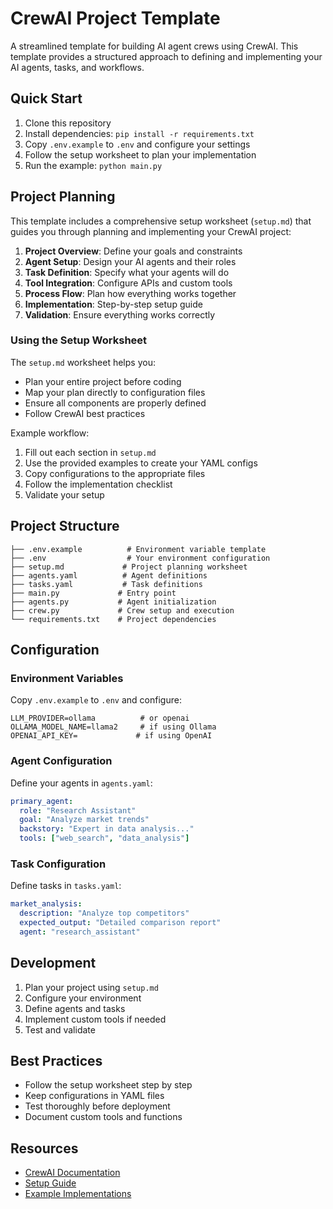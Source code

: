 # CrewAI Project Template

A streamlined template for building AI agent crews using CrewAI. This template provides a structured approach to defining and implementing your AI agents, tasks, and workflows.

## Quick Start

1. Clone this repository
2. Install dependencies: `pip install -r requirements.txt`
3. Copy `.env.example` to `.env` and configure your settings
4. Follow the setup worksheet to plan your implementation
5. Run the example: `python main.py`

## Project Planning

This template includes a comprehensive setup worksheet (`setup.md`) that guides you through planning and implementing your CrewAI project:

1. **Project Overview**: Define your goals and constraints
2. **Agent Setup**: Design your AI agents and their roles
3. **Task Definition**: Specify what your agents will do
4. **Tool Integration**: Configure APIs and custom tools
5. **Process Flow**: Plan how everything works together
6. **Implementation**: Step-by-step setup guide
7. **Validation**: Ensure everything works correctly

### Using the Setup Worksheet

The `setup.md` worksheet helps you:
- Plan your entire project before coding
- Map your plan directly to configuration files
- Ensure all components are properly defined
- Follow CrewAI best practices

Example workflow:
1. Fill out each section in `setup.md`
2. Use the provided examples to create your YAML configs
3. Copy configurations to the appropriate files
4. Follow the implementation checklist
5. Validate your setup

## Project Structure

```
├── .env.example          # Environment variable template
├── .env                  # Your environment configuration
├── setup.md             # Project planning worksheet
├── agents.yaml          # Agent definitions
├── tasks.yaml           # Task definitions
├── main.py             # Entry point
├── agents.py           # Agent initialization
├── crew.py             # Crew setup and execution
└── requirements.txt    # Project dependencies
```

## Configuration

### Environment Variables

Copy `.env.example` to `.env` and configure:
```env
LLM_PROVIDER=ollama          # or openai
OLLAMA_MODEL_NAME=llama2     # if using Ollama
OPENAI_API_KEY=             # if using OpenAI
```

### Agent Configuration

Define your agents in `agents.yaml`:
```yaml
primary_agent:
  role: "Research Assistant"
  goal: "Analyze market trends"
  backstory: "Expert in data analysis..."
  tools: ["web_search", "data_analysis"]
```

### Task Configuration

Define tasks in `tasks.yaml`:
```yaml
market_analysis:
  description: "Analyze top competitors"
  expected_output: "Detailed comparison report"
  agent: "research_assistant"
```

## Development

1. Plan your project using `setup.md`
2. Configure your environment
3. Define agents and tasks
4. Implement custom tools if needed
5. Test and validate

## Best Practices

- Follow the setup worksheet step by step
- Keep configurations in YAML files
- Test thoroughly before deployment
- Document custom tools and functions

## Resources

- [CrewAI Documentation](https://docs.crewai.com/)
- [Setup Guide](setup.md)
- [Example Implementations](https://docs.crewai.com/examples/)
